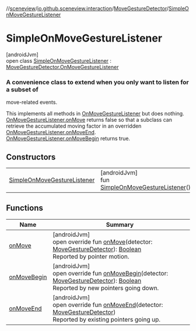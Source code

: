 //[sceneview](../../../../index.md)/[io.github.sceneview.interaction](../../index.md)/[MoveGestureDetector](../index.md)/[SimpleOnMoveGestureListener](index.md)

# SimpleOnMoveGestureListener

[androidJvm]\
open class [SimpleOnMoveGestureListener](index.md) : [MoveGestureDetector.OnMoveGestureListener](../-on-move-gesture-listener/index.md)

###  A convenience class to extend when you only want to listen for a subset of

move-related events.

This implements all methods in [OnMoveGestureListener](../-on-move-gesture-listener/index.md) but does nothing. [OnMoveGestureListener.onMove](../-on-move-gesture-listener/on-move.md) returns false so that a subclass can retrieve the accumulated moving factor in an overridden [OnMoveGestureListener.onMoveEnd](../-on-move-gesture-listener/on-move-end.md). [OnMoveGestureListener.onMoveBegin](../-on-move-gesture-listener/on-move-begin.md) returns true.

## Constructors

| | |
|---|---|
| [SimpleOnMoveGestureListener](-simple-on-move-gesture-listener.md) | [androidJvm]<br>fun [SimpleOnMoveGestureListener](-simple-on-move-gesture-listener.md)() |

## Functions

| Name | Summary |
|---|---|
| [onMove](on-move.md) | [androidJvm]<br>open override fun [onMove](on-move.md)(detector: [MoveGestureDetector](../index.md)): [Boolean](https://kotlinlang.org/api/latest/jvm/stdlib/kotlin/-boolean/index.html)<br>Reported by pointer motion. |
| [onMoveBegin](on-move-begin.md) | [androidJvm]<br>open override fun [onMoveBegin](on-move-begin.md)(detector: [MoveGestureDetector](../index.md)): [Boolean](https://kotlinlang.org/api/latest/jvm/stdlib/kotlin/-boolean/index.html)<br>Reported by new pointers going down. |
| [onMoveEnd](on-move-end.md) | [androidJvm]<br>open override fun [onMoveEnd](on-move-end.md)(detector: [MoveGestureDetector](../index.md))<br>Reported by existing pointers going up. |
